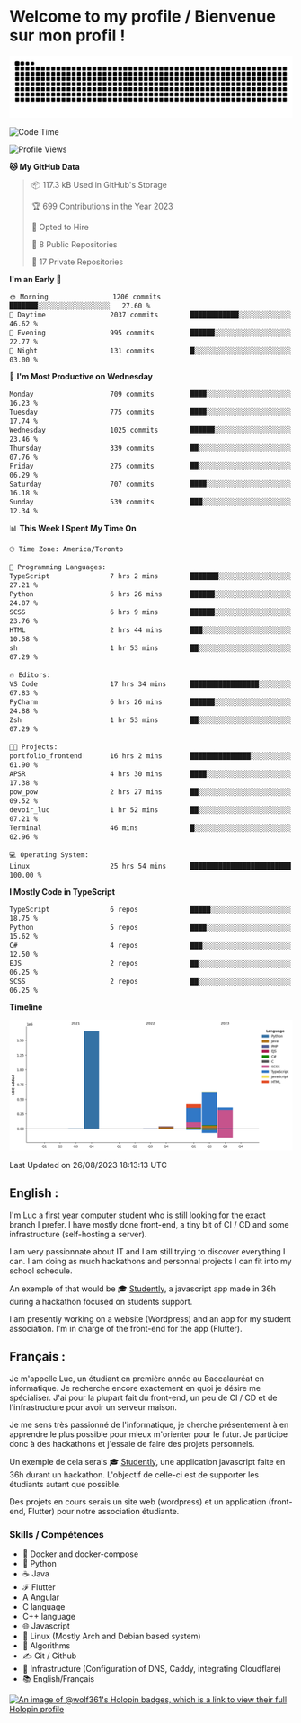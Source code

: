 # Welcome to my profile / Bienvenue sur mon profil !

![snake gif](https://github.com/wolf-361/wolf-361/blob/output/github-contribution-grid-snake.svg)

<!--START_SECTION:waka-->
![Code Time](http://img.shields.io/badge/Code%20Time-297%20hrs%207%20mins-blue)

![Profile Views](http://img.shields.io/badge/Profile%20Views-0-blue)

**🐱 My GitHub Data** 

> 📦 117.3 kB Used in GitHub's Storage 
 > 
> 🏆 699 Contributions in the Year 2023
 > 
> 💼 Opted to Hire
 > 
> 📜 8 Public Repositories 
 > 
> 🔑 17 Private Repositories 
 > 
**I'm an Early 🐤** 

```text
🌞 Morning                1206 commits        ███████░░░░░░░░░░░░░░░░░░   27.60 % 
🌆 Daytime                2037 commits        ████████████░░░░░░░░░░░░░   46.62 % 
🌃 Evening                995 commits         ██████░░░░░░░░░░░░░░░░░░░   22.77 % 
🌙 Night                  131 commits         █░░░░░░░░░░░░░░░░░░░░░░░░   03.00 % 
```
📅 **I'm Most Productive on Wednesday** 

```text
Monday                   709 commits         ████░░░░░░░░░░░░░░░░░░░░░   16.23 % 
Tuesday                  775 commits         ████░░░░░░░░░░░░░░░░░░░░░   17.74 % 
Wednesday                1025 commits        ██████░░░░░░░░░░░░░░░░░░░   23.46 % 
Thursday                 339 commits         ██░░░░░░░░░░░░░░░░░░░░░░░   07.76 % 
Friday                   275 commits         ██░░░░░░░░░░░░░░░░░░░░░░░   06.29 % 
Saturday                 707 commits         ████░░░░░░░░░░░░░░░░░░░░░   16.18 % 
Sunday                   539 commits         ███░░░░░░░░░░░░░░░░░░░░░░   12.34 % 
```


📊 **This Week I Spent My Time On** 

```text
🕑︎ Time Zone: America/Toronto

💬 Programming Languages: 
TypeScript               7 hrs 2 mins        ███████░░░░░░░░░░░░░░░░░░   27.21 % 
Python                   6 hrs 26 mins       ██████░░░░░░░░░░░░░░░░░░░   24.87 % 
SCSS                     6 hrs 9 mins        ██████░░░░░░░░░░░░░░░░░░░   23.76 % 
HTML                     2 hrs 44 mins       ███░░░░░░░░░░░░░░░░░░░░░░   10.58 % 
sh                       1 hr 53 mins        ██░░░░░░░░░░░░░░░░░░░░░░░   07.29 % 

🔥 Editors: 
VS Code                  17 hrs 34 mins      █████████████████░░░░░░░░   67.83 % 
PyCharm                  6 hrs 26 mins       ██████░░░░░░░░░░░░░░░░░░░   24.88 % 
Zsh                      1 hr 53 mins        ██░░░░░░░░░░░░░░░░░░░░░░░   07.29 % 

🐱‍💻 Projects: 
portfolio_frontend       16 hrs 2 mins       ███████████████░░░░░░░░░░   61.90 % 
APSR                     4 hrs 30 mins       ████░░░░░░░░░░░░░░░░░░░░░   17.38 % 
pow_pow                  2 hrs 27 mins       ██░░░░░░░░░░░░░░░░░░░░░░░   09.52 % 
devoir_luc               1 hr 52 mins        ██░░░░░░░░░░░░░░░░░░░░░░░   07.21 % 
Terminal                 46 mins             █░░░░░░░░░░░░░░░░░░░░░░░░   02.96 % 

💻 Operating System: 
Linux                    25 hrs 54 mins      █████████████████████████   100.00 % 
```

**I Mostly Code in TypeScript** 

```text
TypeScript               6 repos             █████░░░░░░░░░░░░░░░░░░░░   18.75 % 
Python                   5 repos             ████░░░░░░░░░░░░░░░░░░░░░   15.62 % 
C#                       4 repos             ███░░░░░░░░░░░░░░░░░░░░░░   12.50 % 
EJS                      2 repos             ██░░░░░░░░░░░░░░░░░░░░░░░   06.25 % 
SCSS                     2 repos             ██░░░░░░░░░░░░░░░░░░░░░░░   06.25 % 
```



**Timeline**

![Lines of Code chart](https://raw.githubusercontent.com/wolf-361/wolf-361/main/assets/bar_graph.png)


 Last Updated on 26/08/2023 18:13:13 UTC
<!--END_SECTION:waka-->

## English : 

I'm Luc a first year computer student who is still looking for the exact branch I prefer. I have mostly done front-end, a tiny bit of CI / CD and some infrastructure (self-hosting a server).

I am very passionnate about IT and I am still trying to discover everything I can. I am doing as much hackathons and personnal projects I can fit into my school schedule.

An exemple of that would be 🎓 [Studently](https://github.com/wolf-361/Studently-CodeJam12), a javascript app made in 36h during a hackathon focused on students support.

I am presently working on a website (Wordpress) and an app for my student association. I'm in charge of the front-end for the app (Flutter).

## Français :

Je m'appelle Luc, un étudiant en première année au Baccalauréat en informatique. Je recherche encore exactement en quoi je désire me spécialiser. J'ai pour la plupart fait du front-end, un peu de CI / CD et de l'infrastructure pour avoir un serveur maison.

Je me sens très passionné de l'informatique, je cherche présentement à en apprendre le plus possible pour mieux m'orienter pour le futur. Je participe donc à des hackathons et j'essaie de faire des projets personnels.

Un exemple de cela serais 🎓 [Studently](https://github.com/wolf-361/Studently-CodeJam12), une application javascript faite en 36h durant un hackathon. L'objectif de celle-ci est de supporter les étudiants autant que possible.

Des projets en cours serais un site web (wordpress) et un application (front-end, Flutter) pour notre association étudiante.

###  Skills / Compétences

* 🐋 Docker and docker-compose
* 🐍 Python
* ☕ Java
* ℱ Flutter
* A Angular
* C language
* C++ language
* 🌐 Javascript
* 🐧 Linux (Mostly Arch and Debian based system)
* 🧩 Algorithms
* ✍️ Git / Github
* 📜 Infrastructure (Configuration of DNS, Caddy, integrating Cloudflare)
* 📚 English/Français

[![An image of @wolf361's Holopin badges, which is a link to view their full Holopin profile](https://holopin.me/wolf361)](https://holopin.io/@wolf361)


